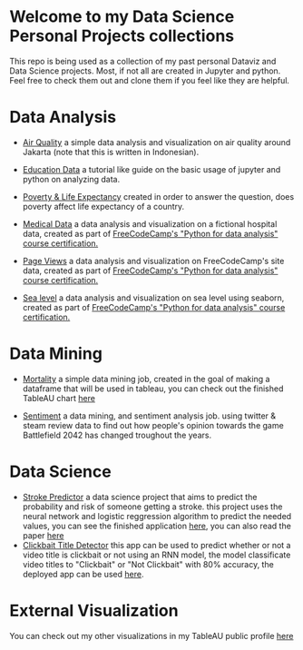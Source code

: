 # Welcome to my Data Science Personal Projects collections
This repo is being used as a collection of my past personal Dataviz and Data Science projects.
Most, if not all are created in Jupyter and python.
Feel free to check them out and clone them if you feel like they are helpful.

# Data Analysis
- [Air Quality](https://github.com/Embruh69/datavizpersonalprojects/blob/main/air%20quality.ipynb)
a simple data analysis and visualization on air quality around Jakarta (note that this is written in Indonesian).

- [Education Data](https://github.com/Embruh69/datavizpersonalprojects/blob/main/datavis.ipynb)
a tutorial like guide on the basic usage of jupyter and python on analyzing data.

- [Poverty & Life Expectancy](https://github.com/Embruh69/datavizpersonalprojects/blob/main/poverty%20%26%20etc.ipynb)
created in order to answer the question, does poverty affect life expectancy of a country.

- [Medical Data](https://github.com/Embruh69/datavizpersonalprojects/blob/main/Medical%20Data.ipynb)
a data analysis and visualization on a fictional hospital data, created as part of [FreeCodeCamp's "Python for data analysis" course certification.](https://www.freecodecamp.org/learn/data-analysis-with-python)

- [Page Views](https://github.com/Embruh69/datavizpersonalprojects/blob/main/Page%20views.ipynb)
a data analysis and visualization on FreeCodeCamp's site data, created as part of [FreeCodeCamp's "Python for data analysis" course certification.](https://www.freecodecamp.org/learn/data-analysis-with-python)

- [Sea level](https://github.com/Embruh69/datavizpersonalprojects/blob/main/Sea%20level.ipynb)
a data analysis and visualization on sea level using seaborn, created as part of [FreeCodeCamp's "Python for data analysis" course certification.](https://www.freecodecamp.org/learn/data-analysis-with-python)

# Data Mining
- [Mortality](https://github.com/Embruh69/datavizpersonalprojects/blob/main/mortality.ipynb)
a simple data mining job, created in the goal of making a dataframe that will be used in tableau, you can check out the finished TableAU chart [here](https://public.tableau.com/views/TheInvisibleEnemyanoverviewofsuicideandtheirnumbers/Dashboard1?:language=en-US)

- [Sentiment](https://github.com/Embruh69/datavizpersonalprojects/blob/main/sentiment.ipynb)
a data mining, and sentiment analysis job. using twitter & steam review data to find out how people's opinion towards the game Battlefield 2042 has changed troughout the years.

# Data Science
- [Stroke Predictor](https://github.com/Embruh69/stroke-predictor-ANN-LogReg)
a data science project that aims to predict the probability and risk of someone getting a stroke. this project uses the neural network and logistic reggression algorithm to predict the needed values, you can see the finished application [here](https://embruh69-stroke-predictor-ann-logreg-deployment-xx98cx.streamlit.app/), you can also read the paper [here](https://github.com/Embruh69/stroke-predictor-ANN-LogReg/blob/main/NamaMahasiswa_NIM_IS411_B_UAS.pdf)
- [Clickbait Title Detector](https://github.com/Embruh69/clickbait-detector)
this app can be used to predict whether or not a video title is clickbait or not using an RNN model, the model classificate video titles to "Clickbait" or "Not Clickbait" with 80% accuracy, the deployed app can be used [here](https://youtube-clickbait-detector.streamlit.app). 

# External Visualization
You can check out my other visualizations in my TableAU public profile [here](https://public.tableau.com/app/profile/leonard.aldo)
